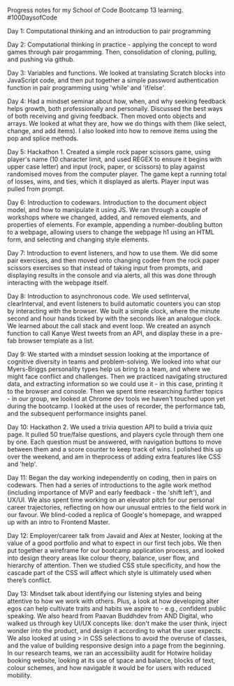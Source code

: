 Progress notes for my School of Code Bootcamp 13 learning. #100DaysofCode

Day 1: Computational thinking and an introduction to pair programming

Day 2: Computational thinking in practice - applying the concept to word games through pair progamming. Then, consolidation of cloning, pulling, and pushing via github.

Day 3: Variables and functions. We looked at translating Scratch blocks into JavaScript code, and then put together a simple password authentication function in pair programming using 'while' and 'if/else'.

Day 4: Had a mindset seminar about how, when, and why seeking feedback helps growth, both professionally and personally. Discussed the best ways of both receiving and giving feedback. Then moved onto objects and arrays. We looked at what they are, how we do things with them (like select, change, and add items). I also looked into how to remove items using the pop and splice methods. 

Day 5: Hackathon 1. Created a simple rock paper scissors game, using player's name (10 character limit, and used REGEX to ensure it begins with upper case letter) and input (rock, paper, or scissors) to play against randomised moves from the computer player. The game kept a running total of losses, wins, and ties, which it displayed as alerts. Player input was pulled from prompt. 

Day 6: Introduction to codewars. Introduction to the document object model, and how to manipulate it using JS. We ran through a couple of workshops where we changed, added, and removed elements, and properties of elements. For example, appending a number-doubling button to a webpage, allowing users to change the webpage h1 using an HTML form, and selecting and changing style elements. 

Day 7: Introduction to event listeners, and how to use them. We did some pair exercises, and then moved onto changing codee from the rock paper scissors exercises so that instead of taking input from prompts, and displaying results in the console and via alerts, all this was done through interacting with the webpage itself. 

Day 8: Introduction to asynchronous code. We used setInterval, clearInterval, and event listeners to build automatic counters you can stop by interacting with the browser. We built a simple clock, where the minute second and hour hands ticked by with the seconds like an analogue clock. We learned about the call stack and event loop. We created an asynch function to call Kanye West tweets from an API, and display these in a pre-fab browser template as a list. 

Day 9: We started with a mindset session looking at the importance of cognitive diversity in teams and problem-solving. We looked into what our Myers-Briggs personality types help us bring to a team, and where we might face conflict and challenges. Then we practiced navigating structured data, and extracting information so we could use it - in this case, printing it to the browser and console. Then we spent time researching further topics - in our group, we looked at Chrome dev tools we haven't touched upon yet during the bootcamp. I looked at the uses of recorder, the performance tab, and the subsequent performance insights panel.  

Day 10: Hackathon 2. We used a trivia question API to build a trivia quiz page. It pulled 50 true/false questions, and players cycle through them one by one. Each question must be answered, with navigation buttons to move between them and a score counter to keep track of wins. I polished this up over the weekend, and am in theprocess of adding extra features like CSS and 'help'. 

Day 11: Began the day working independently on coding, then in pairs on codewars. Then had a series of introductions to the agile work method (including importance of MVP and early feedback - the 'shift left'), and UX/UI. We also spent time working on an elevator pitch for our personal career trajectories, reflecting on how our unusual entries to the field work in our favour. We blind-coded a replica of Google's homepage, and wrapped up with an intro to Frontend Master. 

Day 12: Employer/career talk from Javaid and Alex at Nester, looking at the value of a good portfolio and what to expect in our first tech jobs. We then put together a wireframe for our bootcamp application process, and looked into design theory areas like colour theory, balance, user flow, and hierarchy of attention. Then we studied CSS stule specificity, and how the cascade part of the CSS will affect which style is ultimately used when there’s conflict. 

Day 13: Mindset talk about identifying our listening styles and being attentive to how we work with others. Plus, a look at how developing alter egos can help cultivate traits and habits we aspire to - e.g., confident public speaking. We also heard from Paavan Buddhdev from AND Digital, who walked us through key UI/UX concepts like: don't make the user think, inject wonder into the product, and design it according to what the user expects. We also looked at using > in CSS selections to avoid the overuse of classes, and the value of building responsive design into a page from the beginning. In our research teams, we ran an accessibility audit for Hotwire holiday booking website, looking at its use of space and balance, blocks of text, colour schemes, and how navigable it would be for users with reduced mobility. 
